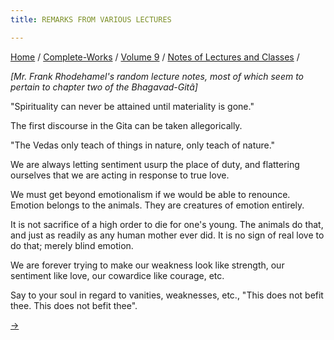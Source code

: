 ```yaml
---
title: REMARKS FROM VARIOUS LECTURES

---
```



[Home](../../../index.htm) / [Complete-Works](../../complete_works.htm)
/ [Volume 9](../volume_9_contents.htm) / [Notes of Lectures and
Classes](notes_of_lectures_and_classes_contents.htm) /



*\[Mr. Frank Rhodehamel's random lecture notes, most of which seem to
pertain to chapter two of the Bhagavad-Gitâ\]*

"Spirituality can never be attained until materiality is gone."

The first discourse in the Gita can be taken allegorically.

"The Vedas only teach of things in nature, only teach of nature."

We are always letting sentiment usurp the place of duty, and flattering
ourselves that we are acting in response to true love.

We must get beyond emotionalism if we would be able to renounce. Emotion
belongs to the animals. They are creatures of emotion entirely.

It is not sacrifice of a high order to die for one's young. The animals
do that, and just as readily as any human mother ever did. It is no sign
of real love to do that; merely blind emotion.

We are forever trying to make our weakness look like strength, our
sentiment like love, our cowardice like courage, etc.

Say to your soul in regard to vanities, weaknesses, etc., "This does not
befit thee. This does not befit thee".

[→](../writings_prose_and_poems/writings_prose_and_poems_contents.htm)



